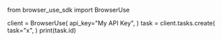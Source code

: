 from browser_use_sdk import BrowserUse

client = BrowserUse(
api_key="My API Key",
)
task = client.tasks.create(
task="x",
)
print(task.id)
